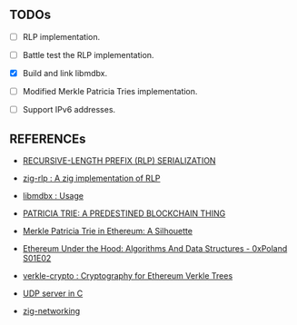 ## TODOs

- [ ] RLP implementation.

- [ ] Battle test the RLP implementation.

- [x] Build and link libmdbx.

- [ ] Modified Merkle Patricia Tries implementation.

- [ ] Support IPv6 addresses.

## REFERENCEs

- [RECURSIVE-LENGTH PREFIX (RLP) SERIALIZATION](https://ethereum.org/en/developers/docs/data-structures-and-encoding/rlp/)

- [zig-rlp : A zig implementation of RLP](https://github.com/gballet/zig-rlp)

- [libmdbx : Usage](https://erthink.github.io/libmdbx/usage.html)

- [PATRICIA TRIE: A PREDESTINED BLOCKCHAIN THING](https://medium.com/blockchain-stories/patricia-trie-a-predestined-blockchain-thing-fddeb1a12b0)

- [Merkle Patricia Trie in Ethereum: A Silhouette](https://kbaiiitmk.medium.com/merkle-patricia-trie-in-ethereum-a-silhouette-c8d04155b490)

- [Ethereum Under the Hood: Algorithms And Data Structures - 0xPoland S01E02](https://www.youtube.com/watch?v=OxofT39TJgg&t=127s)

- [verkle-crypto : Cryptography for Ethereum Verkle Trees](https://github.com/jsign/verkle-crypto)

- [UDP server in C](https://github.com/nikhilroxtomar/UDP-Client-Server-Program-in-C/blob/master/udpServer.c)

- [zig-networking](https://github.com/ikskuh/zig-network)
